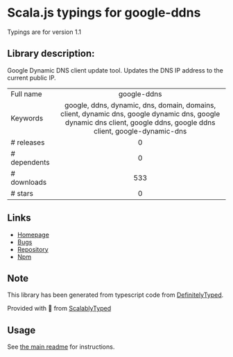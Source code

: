 
# Scala.js typings for google-ddns

Typings are for version 1.1

## Library description:
Google Dynamic DNS client update tool. Updates the DNS IP address to the current public IP.

|                    |                 |
| ------------------ | :-------------: |
| Full name          | google-ddns |
| Keywords           | google, ddns, dynamic, dns, domain, domains, client, dynamic dns, google dynamic dns, google dynamic dns client, google ddns, google ddns client, google-dynamic-dns |
| # releases         | 0 |
| # dependents       | 0 |
| # downloads        | 533 |
| # stars            | 0 |

## Links
- [Homepage](https://github.com/DEDAjs/google-ddns#readme)
- [Bugs](https://github.com/DEDAjs/google-ddns/issues)
- [Repository](https://github.com/DEDAjs/google-ddns)
- [Npm](https://www.npmjs.com/package/google-ddns)
    


## Note
This library has been generated from typescript code from [DefinitelyTyped](https://definitelytyped.org).

Provided with :purple_heart: from [ScalablyTyped](https://github.com/oyvindberg/ScalablyTyped)

## Usage
See [the main readme](../../readme.md) for instructions.



